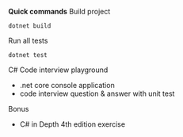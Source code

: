 **Quick commands**
Build project
```
dotnet build
```
Run all tests
```
dotnet test
```

C# Code interview playground

- .net core console application
- code interview question & answer with unit test

Bonus

- C# in Depth 4th edition exercise
